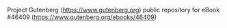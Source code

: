 Project Gutenberg (https://www.gutenberg.org) public repository for eBook #46409 (https://www.gutenberg.org/ebooks/46409)
